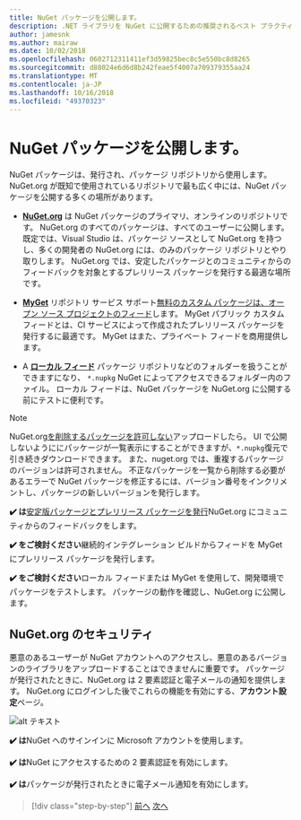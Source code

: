 ```yaml
---
title: NuGet パッケージを公開します。
description: .NET ライブラリを NuGet に公開するための推奨されるベスト プラクティスです。
author: jamesnk
ms.author: mairaw
ms.date: 10/02/2018
ms.openlocfilehash: 0602712311411ef3d59825bec8c5e550bc8d8265
ms.sourcegitcommit: d88024e6d6d8b242feae5f4007a709379355aa24
ms.translationtype: MT
ms.contentlocale: ja-JP
ms.lasthandoff: 10/16/2018
ms.locfileid: "49370323"
---
```

# <a name="publishing-a-nuget-package"></a>NuGet パッケージを公開します。

NuGet パッケージは、発行され、パッケージ リポジトリから使用します。 NuGet.org が既知で使用されているリポジトリで最も広く中には、NuGet パッケージを公開する多くの場所があります。

* **[NuGet.org](https://www.nuget.org/)** は NuGet パッケージのプライマリ、オンラインのリポジトリです。 NuGet.org のすべてのパッケージは、すべてのユーザーに公開します。 既定では、Visual Studio は、パッケージ ソースとして NuGet.org を持つし、多くの開発者の NuGet.org には、のみのパッケージ リポジトリとやり取りします。 NuGet.org では、安定したパッケージとのコミュニティからのフィードバックを対象とするプレリリース パッケージを発行する最適な場所です。

* **[MyGet](https://myget.org/)** リポジトリ サービス サポート[無料のカスタム パッケージは、オープン ソース プロジェクトのフィード](https://www.myget.org/opensource)します。 MyGet パブリック カスタム フィードとは、CI サービスによって作成されたプレリリース パッケージを発行するに最適です。 MyGet はまた、プライベート フィードを商用提供します。

* A **[ローカル フィード](/nuget/hosting-packages/local-feeds)** パッケージ リポジトリなどのフォルダーを扱うことができますになり、 `*.nupkg` NuGet によってアクセスできるフォルダー内のファイル。 ローカル フィードは、NuGet パッケージを NuGet.org に公開する前にテストに便利です。

> [!NOTE]
> NuGet.org[を削除するパッケージを許可しない](/nuget/policies/deleting-packages)アップロードしたら。 UI で公開しないようににパッケージが一覧表示にすることができますが、`*.nupkg`復元で引き続きダウンロードできます。 また、nuget.org では、重複するパッケージのバージョンは許可されません。 不正なパッケージを一覧から削除する必要があるエラーで NuGet パッケージを修正するには、バージョン番号をインクリメントし、パッケージの新しいバージョンを発行します。

**✔️ は**[安定版パッケージとプレリリース パッケージを発行](/nuget/create-packages/publish-a-package)NuGet.org にコミュニティからのフィードバックをします。

**✔️ をご検討ください**継続的インテグレーション ビルドからフィードを MyGet にプレリリース パッケージを発行します。

**✔️ をご検討ください**ローカル フィードまたは MyGet を使用して、開発環境でパッケージをテストします。 パッケージの動作を確認し、NuGet.org に公開します。

## <a name="nugetorg-security"></a>NuGet.org のセキュリティ

悪意のあるユーザーが NuGet アカウントへのアクセスし、悪意のあるバージョンのライブラリをアップロードすることはできませんに重要です。 パッケージが発行されたときに、NuGet.org は 2 要素認証と電子メールの通知を提供します。 NuGet.org にログインした後でこれらの機能を有効にする、**アカウント設定**ページ。

![alt テキスト](./media/publish-nuget-package/nuget-2fa.png "NuGet アカウントのセキュリティ")

**✔️ は**NuGet へのサインインに Microsoft アカウントを使用します。

**✔️ は**NuGet にアクセスするための 2 要素認証を有効にします。

**✔️ は**パッケージが発行されたときに電子メール通知を有効にします。

>[!div class="step-by-step"]
[前へ](./sourcelink.md)
[次へ](./versioning.md)
